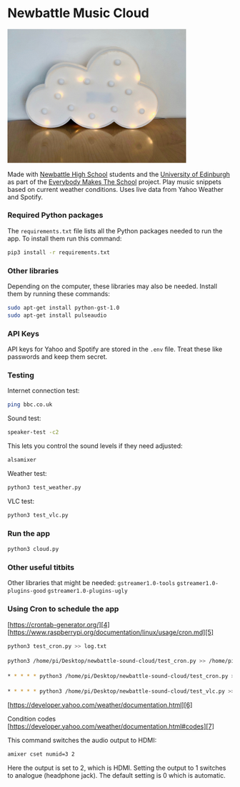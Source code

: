 # Newbattle Music Cloud

<img src="photo-cloud.jpg" width="400">

Made with [Newbattle High School][1] students and the [University of Edinburgh][2] as part of the [Everybody Makes The School][3] project.
Play music snippets based on current weather conditions. Uses live data from Yahoo Weather and Spotify.

### Required Python packages
The `requirements.txt` file lists all the Python packages needed to run the app.
To install them run this command:

```sh
pip3 install -r requirements.txt
```

### Other libraries
Depending on the computer, these libraries may also be needed.
Install them by running these commands:

```sh
sudo apt-get install python-gst-1.0
sudo apt-get install pulseaudio
```

### API Keys
API keys for Yahoo and Spotify are stored in the `.env` file.
Treat these like passwords and keep them secret.

### Testing

Internet connection test:
```sh
ping bbc.co.uk
```

Sound test:
```sh
speaker-test -c2
```
This lets you control the sound levels if they need adjusted:
```sh
alsamixer
```
Weather test:
```sh
python3 test_weather.py
```

VLC test:
```sh
python3 test_vlc.py
```

### Run the app
```sh
python3 cloud.py
```

### Other useful titbits
Other libraries that might be needed:
`gstreamer1.0-tools` `gstreamer1.0-plugins-good` `gstreamer1.0-plugins-ugly` 

### Using Cron to schedule the app

[https://crontab-generator.org/][4]
[https://www.raspberrypi.org/documentation/linux/usage/cron.md][5]

```sh
python3 test_cron.py >> log.txt

python3 /home/pi/Desktop/newbattle-sound-cloud/test_cron.py >> /home/pi/Desktop/newbattle-sound-cloud/log.txt

* * * * * python3 /home/pi/Desktop/newbattle-sound-cloud/test_cron.py >> /home/pi/Desktop/newbattle-sound-cloud/log.txt

* * * * * python3 /home/pi/Desktop/newbattle-sound-cloud/test_vlc.py >> /home/p$
```

[https://developer.yahoo.com/weather/documentation.html][6]

Condition codes [https://developer.yahoo.com/weather/documentation.html#codes][7]


This command switches the audio output to HDMI:
```sh
amixer cset numid=3 2
```

Here the output is set to 2, which is HDMI. Setting the output to 1 switches to analogue (headphone jack). The default setting is 0 which is automatic.


[1]:	http://www.newbattle.org.uk/
[2]:	https://www.de.ed.ac.uk/
[3]:	https://everybodymakes.com/
[4]:	https://crontab-generator.org/
[5]:	https://www.raspberrypi.org/documentation/linux/usage/cron.md
[6]:	https://developer.yahoo.com/weather/documentation.html
[7]:	https://developer.yahoo.com/weather/documentation.html#codes
